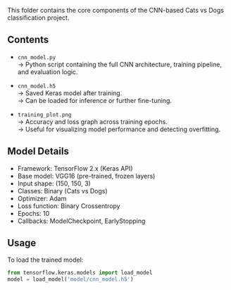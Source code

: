 
This folder contains the core components of the CNN-based Cats vs Dogs classification project.

## Contents

- `cnn_model.py`  
  → Python script containing the full CNN architecture, training pipeline, and evaluation logic.

- `cnn_model.h5`  
  → Saved Keras model after training.  
  → Can be loaded for inference or further fine-tuning.

- `training_plot.png`  
  → Accuracy and loss graph across training epochs.  
  → Useful for visualizing model performance and detecting overfitting.

## Model Details

- Framework: TensorFlow 2.x (Keras API)
- Base model: VGG16 (pre-trained, frozen layers)
- Input shape: (150, 150, 3)
- Classes: Binary (Cats vs Dogs)
- Optimizer: Adam
- Loss function: Binary Crossentropy
- Epochs: 10
- Callbacks: ModelCheckpoint, EarlyStopping

## Usage

To load the trained model:
```python
from tensorflow.keras.models import load_model
model = load_model('model/cnn_model.h5')
